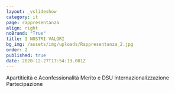 ```yaml
---
layout: _vslideshow
category: it
page: rappresentanza
align: right
noBrand: "True"
title: I NOSTRI VALORI
bg_img: /assets/img/uploads/Rappresentanza_2.jpg
order: 2
published: true
date: 2020-12-27T17:54:13.001Z
---
```

Apartiticità e Aconfessionalità
Merito e DSU
Internazionalizzazione
Partecipazione